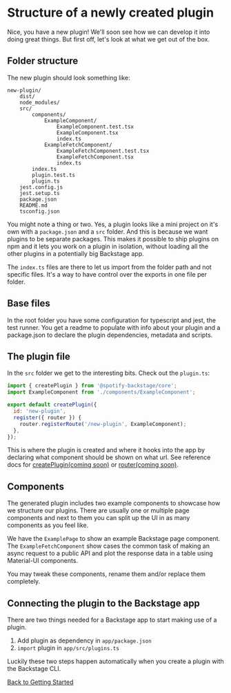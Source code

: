 # Structure of a newly created plugin

Nice, you have a new plugin! We'll soon see how we can develop it into doing great things. But first off, let's look at what we get out of the box.

## Folder structure

The new plugin should look something like:

```
new-plugin/
    dist/
    node_modules/
    src/
        components/
            ExampleComponent/
                ExampleComponent.test.tsx
                ExampleComponent.tsx
                index.ts
            ExampleFetchComponent/
                ExampleFetchComponent.test.tsx
                ExampleFetchComponent.tsx
                index.ts
        index.ts
        plugin.test.ts
        plugin.ts
    jest.config.js
    jest.setup.ts
    package.json
    README.md
    tsconfig.json
```

You might note a thing or two. Yes, a plugin looks like a mini project on it's own with a `package.json` and a `src` folder. And this is because we want plugins to be separate packages. This makes it possible to ship plugins on npm and it lets you work on a plugin in isolation, without loading all the other plugins in a potentially big Backstage app.

The `index.ts` files are there to let us import from the folder path and not specific files. It's a way to have control over the exports in one file per folder.

## Base files

In the root folder you have some configuration for typescript and jest, the test runner. You get a readme to populate with info about your plugin and a package.json to declare the plugin dependencies, metadata and scripts.

## The plugin file

In the `src` folder we get to the interesting bits. Check out the `plugin.ts`:

```jsx
import { createPlugin } from '@spotify-backstage/core';
import ExampleComponent from './components/ExampleComponent';

export default createPlugin({
  id: 'new-plugin',
  register({ router }) {
    router.registerRoute('/new-plugin', ExampleComponent);
  },
});
```

This is where the plugin is created and where it hooks into the app by declaring what component should be shown on what url. See reference docs for [createPlugin(coming soon)](http://github.com/spotify/backstage/) or [router(coming soon)](http://github.com/spotify/backstage/).

## Components

The generated plugin includes two example components to showcase how we structure our plugins. There are usually one or multiple page components and next to them you can split up the UI in as many components as you feel like.

We have the `ExamplePage` to show an example Backstage page component. The `ExampleFetchComponent` show cases the common task of making an async request to a public API and plot the response data in a table using Material-UI components.

You may tweak these components, rename them and/or replace them completely.

## Connecting the plugin to the Backstage app

There are two things needed for a Backstage app to start making use of a plugin.

1. Add plugin as dependency in `app/package.json`
2. `import` plugin in `app/src/plugins.ts`

Luckily these two steps happen automatically when you create a plugin with the Backstage CLI.

[Back to Getting Started](README.md)
